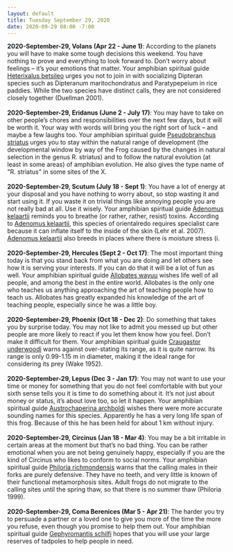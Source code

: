 ```yaml
---
layout: default
title: Tuesday September 29, 2020
date: 2020-09-29 08:00 -7:00
---
```


**2020-September-29, Volans (Apr 22 - June 1)**: According to the planets you will have to make some tough decisions this weekend. You have nothing to prove and everything to look forward to. Don’t worry about feelings – it’s your emotions that matter. Your amphibian spiritual guide [Heterixalus betsileo](https://amphibiaweb.org/cgi/amphib_query?where-genus=Heterixalus&where-species=betsileo) urges you not to join in with socializing Dipteran species such as Dipteranum maritochondratus and Paratypepeium in rice paddies. While the two species have distinct calls, they are not considered closely together (Duellman 2001). <br /><br />**2020-September-29, Eridanus (June 2 - July 17)**: You may have to take on other people’s chores and responsibilities over the next few days, but it will be worth it. Your way with words will bring you the right sort of luck – and maybe a few laughs too. Your amphibian spiritual guide [Pseudobranchus striatus](https://amphibiaweb.org/cgi/amphib_query?where-genus=Pseudobranchus&where-species=striatus) urges you to stay within the natural range of development (the developmental window by way of the Frog caused by the changes in natural selection in the genus R. striatus) and to follow the natural evolution (at least in some areas) of amphibian evolution. He also gives the type name of "R. striatus" in some sites of the X. <br /><br />**2020-September-29, Scutum (July 18 - Sept 1)**: You have a lot of energy at your disposal and you have nothing to worry about, so stop wasting it and start using it. If you waste it on trivial things like annoying people you are not really bad at all. Use it wisely. Your amphibian spiritual guide [Adenomus kelaartii](https://amphibiaweb.org/cgi/amphib_query?where-genus=Adenomus&where-species=kelaartii) reminds you to breathe (or rather, rather, resist) toxins. According to [Adenomus kelaartii](https://amphibiaweb.org/cgi/amphib_query?where-genus=Adenomus&where-species=kelaartii), this species of orientalredo requires specialist care because it can inflate itself to the inside of the skin (Lehr et al. 2007). [Adenomus kelaartii](https://amphibiaweb.org/cgi/amphib_query?where-genus=Adenomus&where-species=kelaartii) also breeds in places where there is moisture stress (i. <br /><br />**2020-September-29, Hercules (Sept 2 - Oct 17)**: The most important thing today is that you stand back from what you are doing and let others see how it is serving your interests. If you can do that it will be a lot of fun as well. Your amphibian spiritual guide [Allobates wayuu](https://amphibiaweb.org/cgi/amphib_query?where-genus=Allobates&where-species=wayuu) wishes life well of all people, and among the best in the entire world. Allobates is the only one who teaches us anything approaching the art of teaching people how to teach us. Allobates has greatly expanded his knowledge of the art of teaching people, especially since he was a little boy. <br /><br />**2020-September-29, Phoenix (Oct 18 - Dec 2)**: Do something that takes you by surprise today. You may not like to admit you messed up but other people are more likely to react if you let them know how you feel. Don’t make it difficult for them. Your amphibian spiritual guide [Craugastor underwoodi](https://amphibiaweb.org/cgi/amphib_query?where-genus=Craugastor&where-species=underwoodi) warns against over-stating its range, as it is quite narrow. Its range is only 0.99-1.15 m in diameter, making it the ideal range for considering its prey (Wake 1952). <br /><br />**2020-September-29, Lepus (Dec 3 - Jan 17)**: You may not want to use your time or money for something that you do not feel comfortable with but your sixth sense tells you it is time to do something about it. It’s not just about money or status, it’s about love too, so let it happen. Your amphibian spiritual guide [Austrochaperina archboldi](https://amphibiaweb.org/cgi/amphib_query?where-genus=Austrochaperina&where-species=archboldi) wishes there were more accurate sounding names for this species. Apparently he has a very long life span of this frog. Because of this he has been held for about 1 km without injury. <br /><br />**2020-September-29, Circinus (Jan 18 - Mar 4)**: You may be a bit irritable in certain areas at the moment but that’s no bad thing. You can be rather emotional when you are not being genuinely happy, especially if you are the kind of Circinus who likes to conform to social norms. Your amphibian spiritual guide [Philoria richmondensis](https://amphibiaweb.org/cgi/amphib_query?where-genus=Philoria&where-species=richmondensis) warns that the calling males in their forks are purely defensive. They have no teeth, and very little is known of their functional metamorphosis sites. Adult frogs do not migrate to the calling sites until the spring thaw, so that there is no summer thaw (Philoria 1999). <br /><br />**2020-September-29, Coma Berenices (Mar 5 - Apr 21)**: The harder you try to persuade a partner or a loved one to give you more of the time the more you refuse, even though you promise to help them out. Your amphibian spiritual guide [Gephyromantis schilfi](https://amphibiaweb.org/cgi/amphib_query?where-genus=Gephyromantis&where-species=schilfi) hopes that you will use your large reserves of tadpoles to help people in need. <br /><br />
